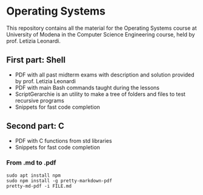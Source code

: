 # Operating Systems
This repository contains all the material for the Operating Systems course at University of Modena in the Computer Science Engineering course, held by prof. Letizia Leonardi.

## First part: Shell
- PDF with all past midterm exams with description and solution provided by prof. Letizia Leonardi
- PDF with main Bash commands taught during the lessons
- ScriptGerarchie is an utility to make a tree of folders and files to test recursive programs
- Snippets for fast code completion
  
## Second part: C
- PDF with C functions from std libraries
- Snippets for fast code completion

### From .md to .pdf
```console
sudo apt install npm
sudo npm install -g pretty-markdown-pdf
pretty-md-pdf -i FILE.md
```
